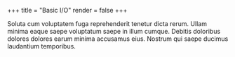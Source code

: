 +++
title = "Basic I/O"
render = false
+++

Soluta cum voluptatem fuga reprehenderit tenetur dicta rerum. Ullam minima eaque saepe voluptatum saepe in illum cumque. Debitis doloribus dolores dolores earum minima accusamus eius. Nostrum qui saepe ducimus laudantium temporibus.
